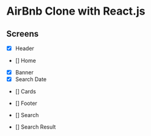 # AirBnb Clone with React.js

## Screens 

- [X] Header
- [] Home
- [X] Banner
- [X] Search Date
- [] Cards
- [] Footer

- [] Search
- [] Search Result
